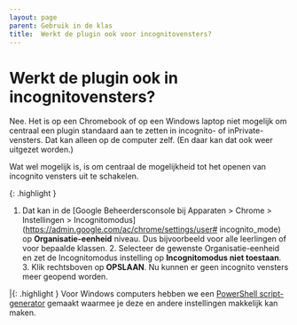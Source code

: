 ```yaml
---
layout: page
parent: Gebruik in de klas
title:  Werkt de plugin ook voor incognitovensters? 
---
```


# Werkt de plugin ook in incognitovensters?

Nee. Het is op een Chromebook of op een Windows laptop niet mogelijk om centraal een plugin standaard aan te zetten in incognito- of inPrivate-vensters. Dat kan alleen op de computer zelf. (En daar kan dat ook weer uitgezet worden.)

Wat wel mogelijk is, is om centraal de mogelijkheid tot het openen van incognito vensters uit te schakelen.

{: .highlight }
1. Dat kan in de [Google Beheerdersconsole bij Apparaten > Chrome > Instellingen > Incognitomodus](https://admin.google.com/ac/chrome/settings/user# incognito_mode) op **Organisatie-eenheid** niveau. Dus bijvoorbeeld voor alle leerlingen of voor bepaalde klassen. 2. Selecteer de gewenste Organisatie-eenheid en zet de Incognitomodus instelling op **Incognitomodus niet toestaan**. 3. Klik rechtsboven op **OPSLAAN**.  Nu kunnen er geen incognito vensters meer geopend worden.

|{: .highlight }
Voor Windows computers hebben we een [PowerShell script-generator](https://www.myndr.nl/nl/basisinstellingen-windows/) gemaakt waarmee je deze en andere instellingen makkelijk kan maken. 


